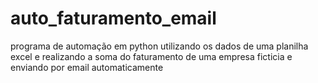 # auto_faturamento_email
 programa de automação em python utilizando os dados de uma planilha excel e realizando a soma do faturamento de uma empresa ficticia e enviando por email automaticamente
